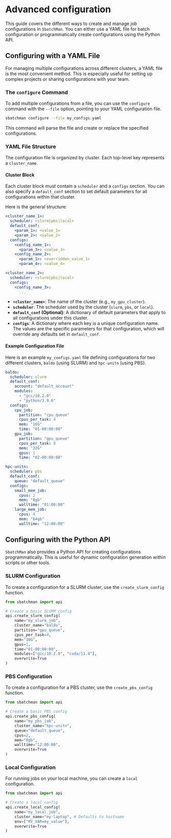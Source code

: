 # Advanced configuration

This guide covers the different ways to create and manage job configurations in `SbatchMan`. You can either use a YAML file for batch configuration or programmatically create configurations using the Python API.

## Configuring with a YAML File

For managing multiple configurations across different clusters, a YAML file is the most convenient method. This is especially useful for setting up complex projects or sharing configurations with your team.

### The `configure` Command

To add multiple configurations from a file, you can use the `configure` command with the `--file` option, pointing to your YAML configuration file.

```bash
sbatchman configure --file my_configs.yaml
```

This command will parse the file and create or replace the specified configurations.

### YAML File Structure

The configuration file is organized by cluster. Each top-level key represents a `cluster_name`.

#### Cluster Block

Each cluster block must contain a `scheduler` and a `configs` section. You can also specify a `default_conf` section to set default parameters for all configurations within that cluster.

Here is the general structure:

```yaml
<cluster_name_1>:
  scheduler: <slurm|pbs|local>
  default_conf:
    <param_1>: <value_1>
    <param_2>: <value_2>
  configs:
    <config_name_1>:
      <param_3>: <value_3>
    <config_name_2>:
      <param_1>: <overridden_value_1>
      <param_4>: <value_4>

<cluster_name_2>:
  scheduler: <slurm|pbs|local>
  configs:
    <config_name_3>:
      ...
```

-   **`<cluster_name>`**: The name of the cluster (e.g., `my_gpu_cluster`).
-   **`scheduler`**: The scheduler used by the cluster (`slurm`, `pbs`, or `local`).
-   **`default_conf` (Optional)**: A dictionary of default parameters that apply to all configurations under this cluster.
-   **`configs`**: A dictionary where each key is a unique configuration name. The values are the specific parameters for that configuration, which will override any defaults set in `default_conf`.

#### Example Configuration File

Here is an example `my_configs.yaml` file defining configurations for two different clusters, `baldo` (using SLURM) and `hpc-unitn` (using PBS).

```yaml
baldo:
  scheduler: slurm
  default_conf:
    account: "default_account"
    modules:
      - "gcc/10.2.0"
      - "python/3.9.6"
  configs:
    cpu_job:
      partition: "cpu_queue"
      cpus_per_task: 4
      mem: "16G"
      time: "01-00:00:00"
    gpu_job:
      partition: "gpu_queue"
      cpus_per_task: 8
      mem: "32G"
      gpus: 1
      time: "02-00:00:00"

hpc-unitn:
  scheduler: pbs
  default_conf:
    queue: "default_queue"
  configs:
    small_mem_job:
      cpus: 2
      mem: "8gb"
      walltime: "01:00:00"
    large_mem_job:
      cpus: 4
      mem: "64gb"
      walltime: "12:00:00"
```

## Configuring with the Python API

`SbatchMan` also provides a Python API for creating configurations programmatically. This is useful for dynamic configuration generation within scripts or other tools.

### SLURM Configuration

To create a configuration for a SLURM cluster, use the `create_slurm_config` function.

```python
from sbatchman import api

# Create a basic SLURM config
api.create_slurm_config(
    name="my_slurm_job",
    cluster_name="baldo",
    partition="gpu_queue",
    cpus_per_task=4,
    mem="16G",
    gpus=1,
    time="01-00:00:00",
    modules=["gcc/10.2.0", "cuda/11.4"],
    overwrite=True
)
```

### PBS Configuration

To create a configuration for a PBS cluster, use the `create_pbs_config` function.

```python
from sbatchman import api

# Create a basic PBS config
api.create_pbs_config(
    name="my_pbs_job",
    cluster_name="hpc-unitn",
    queue="default_queue",
    cpus=2,
    mem="8gb",
    walltime="12:00:00",
    overwrite=True
)
```

### Local Configuration

For running jobs on your local machine, you can create a `local` configuration.

```python
from sbatchman import api

# Create a local config
api.create_local_config(
    name="my_local_job",
    cluster_name="my-laptop", # Defaults to hostname
    env=["MY_VAR=my_value"],
    overwrite=True
)
```